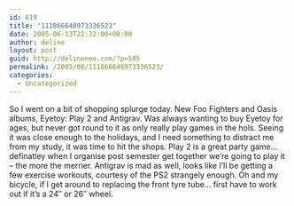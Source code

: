 ```yaml
---
id: 619
title: "111866648973336523"
date: 2005-06-13T22:32:00+00:00
author: deline
layout: post
guid: http://delineneo.com/?p=505
permalink: /2005/06/111866648973336523/
categories:
  - Uncategorized
---
```

So I went on a bit of shopping splurge today. New Foo Fighters and Oasis albums, Eyetoy: Play 2 and Antigrav. Was always wanting to buy Eyetoy for ages, but never got round to it as only really play games in the hols. Seeing it was close enough to the holidays, and I need something to distract me from my study, it was time to hit the shops. Play 2 is a great party game&#8230; definatley when I organise post semester get together we&#8217;re going to play it &#8211; the more the merrier. Antigrav is mad as well, looks like I&#8217;ll be getting a few exercise workouts, courtesy of the PS2 strangely enough. Oh and my bicycle, if I get around to replacing the front tyre tube&#8230; first have to work out if it&#8217;s a 24&#8243; or 26&#8243; wheel.
